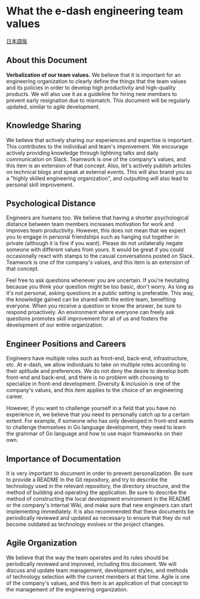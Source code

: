 # What the e-dash engineering team values
[日本語版](https://github.com/edash-product/edash-engineer-team-policy/blob/main/README.md)

## About this Document
**Verbalization of our team values.** We believe that it is important for an engineering organization to clearly define the things that the team values and its policies in order to develop high productivity and high-quality products. We will also use it as a guideline for hiring new members to prevent early resignation due to mismatch.
This document will be regularly updated, similar to agile development.

## Knowledge Sharing
We believe that actively sharing our experiences and expertise is important. This contributes to the individual and team's improvement. We encourage actively providing knowledge through lightning talks and daily communication on Slack. Teamwork is one of the company's values, and this item is an extension of that concept. Also, let's actively publish articles on technical blogs and speak at external events. This will also brand you as a "highly skilled engineering organization", and outputting will also lead to personal skill improvement.

## Psychological Distance
Engineers are humans too. We believe that having a shorter psychological distance between team members increases motivation for work and improves team productivity. However, this does not mean that we expect you to engage in personal friendships such as hanging out together in private (although it is fine if you want). Please do not unilaterally negate someone with different values from yours. It would be great if you could occasionally react with stamps to the casual conversations posted on Slack. Teamwork is one of the company's values, and this item is an extension of that concept.

Feel free to ask questions whenever you are uncertain. If you're hesitating because you think your question might be too basic, don't worry. As long as it's not personal, asking questions in a public setting is preferable. This way, the knowledge gained can be shared with the entire team, benefiting everyone. When you receive a question or know the answer, be sure to respond proactively. An environment where everyone can freely ask questions promotes skill improvement for all of us and fosters the development of our entire organization.

## Engineer Positions and Careers
Engineers have multiple roles such as front-end, back-end, infrastructure, etc. At e-dash, we allow individuals to take on multiple roles according to their aptitude and preferences. We do not deny the desire to develop both front-end and back-end, and there is no problem with choosing to specialize in front-end development. Diversity & inclusion is one of the company's values, and this item applies to the choice of an engineering career.

However, if you want to challenge yourself in a field that you have no experience in, we believe that you need to personally catch up to a certain extent. For example, if someone who has only developed in front-end wants to challenge themselves in Go language development, they need to learn the grammar of Go language and how to use major frameworks on their own.

## Importance of Documentation
It is very important to document in order to prevent personalization. Be sure to provide a README in the Git repository, and try to describe the technology used in the relevant repository, the directory structure, and the method of building and operating the application. Be sure to describe the method of constructing the local development environment in the README or the company's internal Wiki, and make sure that new engineers can start implementing immediately. It is also recommended that these documents be periodically reviewed and updated as necessary to ensure that they do not become outdated as technology evolves or the project changes.

## Agile Organization
We believe that the way the team operates and its rules should be periodically reviewed and improved, including this document. We will discuss and update team management, development styles, and methods of technology selection with the current members at that time. Agile is one of the company's values, and this item is an application of that concept to the management of the engineering organization.